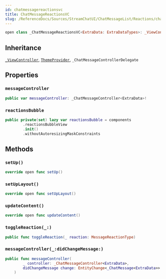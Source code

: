 ```yaml
---
id: chatmessagereactionsvc 
title: ChatMessageReactionsVC
slug: /ReferenceDocs/Sources/StreamChatUI/ChatMessageList/Reactions/chatmessagereactionsvc
---
```


``` swift
open class _ChatMessageReactionsVC<ExtraData: ExtraDataTypes>: _ViewController, ThemeProvider 
```

## Inheritance

[`_ViewController`](../../CommonViews/_ViewController), [`ThemeProvider`](../../Utils/ThemeProvider), `_ChatMessageControllerDelegate`

## Properties

### `messageController`

``` swift
public var messageController: _ChatMessageController<ExtraData>!
```

### `reactionsBubble`

``` swift
public private(set) lazy var reactionsBubble = components
        .reactionsBubbleView
        .init()
        .withoutAutoresizingMaskConstraints
```

## Methods

### `setUp()`

``` swift
override open func setUp() 
```

### `setUpLayout()`

``` swift
override open func setUpLayout() 
```

### `updateContent()`

``` swift
override open func updateContent() 
```

### `toggleReaction(_:)`

``` swift
public func toggleReaction(_ reaction: MessageReactionType) 
```

### `messageController(_:didChangeMessage:)`

``` swift
public func messageController(
        _ controller: _ChatMessageController<ExtraData>,
        didChangeMessage change: EntityChange<_ChatMessage<ExtraData>>
    ) 
```
